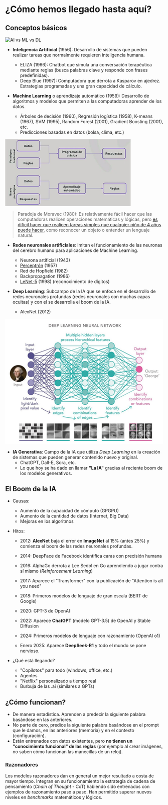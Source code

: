 # ¿Cómo hemos llegado hasta aquí?

## Conceptos básicos

<img src="./img/venn.gif" width="600" alt="AI vs ML vs DL">


- **Inteligencia Artificial** (1956): Desarrollo de sistemas que pueden realizar tareas que normalmente requieren inteligencia humana.
    - ELIZA (1966): Chatbot que simula una conversación terapéutica mediante reglas (busca palabras clave y responde con frases predefinidas).
    - Deep Blue (1997): Computadora que derrota a Kasparov en ajedrez. Estrategias programadas y una gran capacidad de cálculo.

- **Machine Learning** o aprendizaje automático (1959): Desarrollo de algoritmos y modelos que permiten a las computadoras aprender de los datos.
    - Árboles de decisión (1960), Regresión logística (1958), K-means (1967), SVM (1995), Random Forest (2001), Gradient Boosting (2001), etc.
    - Predicciones basadas en datos (bolsa, clima, etc.)

<img src="./img/reglas_vs_ml.jpg" width="400">


> Paradoja de  Moravec (1980): Es relativamente fácil hacer que las computadoras realicen operaciones matemáticas y lógicas, pero [es difícil hacer que realicen tareas simples que cualquier niño de 4 años puede hacer](https://www.smbc-comics.com/comic/ai-7?fbclid=IwY2xjawItKRFleHRuA2FlbQIxMAABHVZSt2Sks4COowshXz1d-2qcawJEbIr3kF3pCskfK9pFV8Oh0MgTvC1otw_aem_9YONOGize2uCs327bG33gA), como reconocer un objeto o entender un lenguaje natural.

- **Redes neuronales artificiales**: Imitan el funcionamiento de las neuronas del cerebro humano para aplicaciones de Machine Learning.
    - Neurona artificial (1943)
    - [Perceptrón](https://www.youtube.com/watch?v=l-9ALe3U-Fg) (1957)
    - Red de Hopfield (1982)
    - Backpropagation (1986)
    - [LeNet-5](https://www.youtube.com/watch?v=H0oEr40YhrQ) (1998) (reconocimiento de dígitos)

- **Deep Learning**: Subcampo de la IA que se enfoca en el desarrollo de redes neuronales profundas (redes neuronales con muchas capas ocultas) y con el se desarrolla el boom de la IA.
    - AlexNet (2012)

![](./img/deep_learning.jpg)

- **IA Generativa**: Campo de la IA que utiliza *Deep Learning* en la creación de sistemas que pueden generar contenido nuevo y original.
    - ChatGPT, Dall-E, Sora, etc.
    - Lo que hoy se ha dado en llamar **"La IA"** gracias al reciente boom de los modelos generativos.


## El Boom de la IA

- Causas: 

    - Aumento de la capacidad de cómputo (GPGPU)
    - Aumento de la cantidad de datos (Internet, Big Data)
    - Mejoras en los algoritmos

- Hitos:

    - 2012: **AlexNet** baja el error en **ImageNet** al 15% (antes 25%) y comienza el boom de las redes neuronales profundas.

    - 2014: DeepFace de Facebook identifica caras con precisión humana

    - 2016: AlphaGo derrota a Lee Sedol en Go aprendiendo a jugar contra sí mismo (*Reinforcement Learning*)

    - 2017: Aparece el "Transformer" con la publicación de "Attention is all you need"
    - 2018: Primeros modelos de lenguaje de gran escala (BERT de Google)
    - 2020: GPT-3 de OpenAI
    - 2022: Aparece **ChatGPT** (modelo GPT-3.5) de OpenAI y Stable Diffusion
    - 2024: Primeros modelos de lenguaje con razonamiento (OpenAI o1)
    - Enero 2025: Aparece **DeepSeek-R1** y todo el mundo se pone nervioso.

- ¿Qué está llegando?

    - "Copilotos" para todo (windows, office, etc.)
    - Agentes
    - "Netflix" personalizado a tiempo real
    - Burbuja de las .ai (similares a GPTs)


## ¿Cómo funcionan?

- De manera estadística. Aprenden a predecir la siguiente palabra basándose en las anteriores.
- No parte de cero, predice la siguiente palabra basándose en el prompt que le damos, en las anteriores (memoria) y en el contexto (configuración).
- Están entrenados con datos existentes, pero **no tienen un "conocimiento funcional" de las reglas** (por ejemplo al crear imágenes, no saben cómo funcionan las manecillas de un reloj).


### Razonadores

Los modelos razonadores dan en general un mejor resultado a costa de mayor tiempo. Integran en su funcionamiento la estrategia de cadena de pensamiento (*Chain of Thought* - CoT) habiendo sido entrenados con ejemplos de razonamiento paso a paso.
Han permitido superar nuevos niveles en *benchmarks* matemáticos y lógicos.